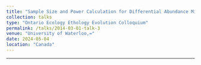 ```yaml
---
title: "Sample Size and Power Calculation for Differential Abundance Microbiome Studies"
collection: talks
type: "Ontario Ecology Ethology Evolution Colloquium"
permalink: /talks/2014-03-01-talk-3
venue: "University of Waterloo,="
date: 2024-05-04
location: "Canada"
---
```



---    




